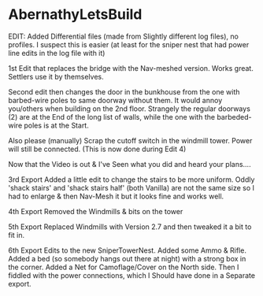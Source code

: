 # AbernathyLetsBuild
EDIT: Added Differential files (made from Slightly different log files), no profiles.
I suspect this is easier (at least for the sniper nest that had power line edits in the log file with it)



1st Edit that replaces the bridge with the Nav-meshed version.
Works great. Settlers use it by themselves.

Second edit then changes the door in the bunkhouse from the one with barbed-wire poles to same doorway without them. It would annoy you/others when building on the 2nd floor.  Strangely the regular doorways (2) are at the End of the long list of walls, while the one with the barbeded-wire poles is at the Start.

Also please (manually) Scrap the cutoff switch in the windmill tower. Power will still be connected.
(This is now done during Edit 4)

Now that the Video is out & I've Seen what you did and heard your plans....

3rd Export
Added a little edit to change the stairs to be more uniform. Oddly 'shack stairs' and 'shack stairs half' (both Vanilla) are not the same size so I had to enlarge & then Nav-Mesh it but it looks fine and works well.

4th Export
Removed the Windmills & bits on the tower

5th Export
Replaced Windmills with Version 2.7 and then tweaked it a bit to fit in.

6th Export
Edits to the new SniperTowerNest. Added some Ammo & Rifle. Added a bed (so somebody hangs out there at night) with a strong box in the corner.  Added a Net for Camoflage/Cover on the North side.
Then I fiddled with the power connections, which I Should have done in a Separate export.
